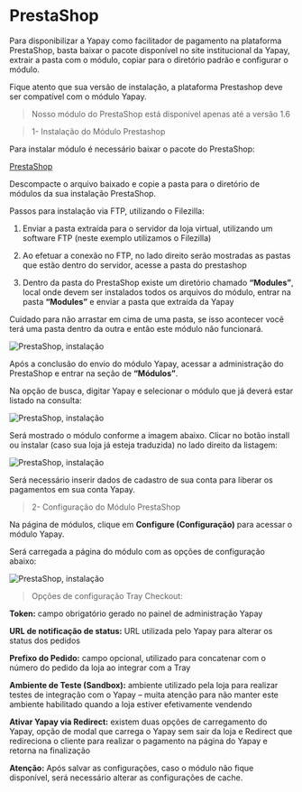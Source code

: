 # PrestaShop


Para disponibilizar a Yapay como facilitador de pagamento na plataforma PrestaShop, basta baixar o pacote disponível no site institucional da Yapay, extrair a pasta com o módulo, copiar para o diretório padrão e configurar o módulo.

Fique atento que sua versão de instalação, a plataforma Prestashop deve ser compatível com o módulo Yapay.

> Nosso módulo do PrestaShop está disponível apenas até a versão 1.6

> 1- Instalação do Módulo Prestashop


Para instalar módulo é necessário baixar o pacote do PrestaShop:

<a href="https://intermediador.dev.yapay.com.br/download/yapay/prestashop/yapay_prestashop2.4.zip" class="btn  btn-default btn-wide btn-call-to-action btnMagento"><i class="fa fa-arrow-circle-down" aria-hidden="true"></i>PrestaShop</a>

Descompacte o arquivo baixado e copie a pasta para o diretório de módulos da sua instalação PrestaShop.

Passos para instalação via FTP, utilizando o Filezilla:

1. Enviar a pasta extraída para o servidor da loja virtual, utilizando um software FTP (neste exemplo utilizamos o Filezilla)

2. Ao efetuar a conexão no FTP, no lado direito serão mostradas as pastas que estão dentro do servidor, acesse a pasta do prestashop

3. Dentro da pasta do PrestaShop existe um diretório chamado **“Modules”**, local onde devem ser instalados todos os arquivos do módulo, entrar na pasta **“Modules”** e enviar a pasta que extraída da Yapay

Cuidado para não arrastar em cima de uma pasta, se isso acontecer você terá uma pasta dentro da outra e então este módulo não funcionará.

![PrestaShop, instalação](/images/prestashop/install_prestashop_1.png "PrestaShop, instalação")

Após a conclusão do envio do módulo Yapay, acessar a administração do PrestaShop e entrar na seção de **“Módulos”**.

Na opção de busca, digitar Yapay e selecionar o módulo que já deverá estar listado na consulta:

![PrestaShop, instalação](/images/prestashop/install_prestashop_2.png "PrestaShop, instalação")

Será mostrado o módulo conforme a imagem abaixo. Clicar no botão install ou instalar (caso sua loja já esteja traduzida) no lado direito da listagem:

![PrestaShop, instalação](/images/prestashop/install_prestashop_3.png "PrestaShop, instalação")

Será necessário inserir dados de cadastro de sua conta para liberar os pagamentos em sua conta Yapay.

> 2- Configuração do Módulo PrestaShop


Na página de módulos, clique em **Configure (Configuração)** para acessar o módulo Yapay.

Será carregada a página do módulo com as opções de configuração abaixo:

![PrestaShop, instalação](/images/prestashop/install_prestashop_4.png "PrestaShop, instalação")


> Opções de configuração Tray Checkout:


**Token:** campo obrigatório gerado no painel de administração Yapay

**URL de notificação de status:** URL utilizada pelo Yapay para alterar os status dos pedidos

**Prefixo do Pedido:** campo opcional, utilizado para concatenar com o número do pedido da loja ao integrar com a Tray

**Ambiente de Teste (Sandbox):** ambiente utilizado pela loja para realizar testes de integração com o Yapay – muita atenção para não manter este ambiente habilitado quando a loja estiver efetivamente vendendo

**Ativar Yapay via Redirect:** existem duas opções de carregamento do Yapay, opção de modal que carrega o Yapay sem sair da loja e Redirect que redireciona o cliente para realizar o pagamento na página do Yapay e retorna na finalização

**Atenção:** Após salvar as configurações, caso o módulo não fique disponível, será necessário alterar as configurações de cache.

